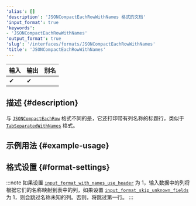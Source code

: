 ```yaml
---
'alias': []
'description': 'JSONCompactEachRowWithNames 格式的文档'
'input_format': true
'keywords':
- 'JSONCompactEachRowWithNames'
'output_format': true
'slug': '/interfaces/formats/JSONCompactEachRowWithNames'
'title': 'JSONCompactEachRowWithNames'
---
```




| 输入 | 输出 | 别名 |
|-------|--------|-------|
| ✔     | ✔      |       |


## 描述 {#description}

与 [`JSONCompactEachRow`](./JSONCompactEachRow.md) 格式不同的是，它还打印带有列名称的标题行，类似于 [`TabSeparatedWithNames`](../TabSeparated/TabSeparatedWithNames.md) 格式。


## 示例用法 {#example-usage}

## 格式设置 {#format-settings}

:::note
如果设置 [`input_format_with_names_use_header`](/operations/settings/settings-formats.md/#input_format_with_names_use_header) 为 1，输入数据中的列将根据它们的名称映射到表中的列，如果设置 [`input_format_skip_unknown_fields`](/operations/settings/settings-formats.md/#input_format_skip_unknown_fields) 为 1，则会跳过名称未知的列。否则，将跳过第一行。
:::
